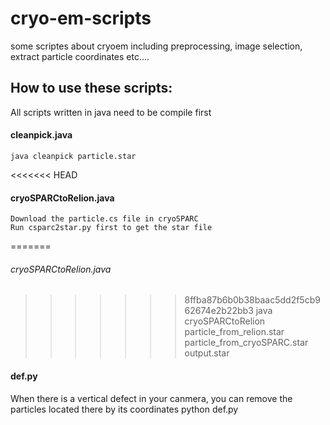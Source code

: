 # cryo-em-scripts
some scriptes about cryoem including preprocessing, image selection, extract particle coordinates etc....

## How to use these scripts:

All scripts written in java need to be compile first

#### cleanpick.java
    java cleanpick particle.star

<<<<<<< HEAD
#### cryoSPARCtoRelion.java
    Download the particle.cs file in cryoSPARC
    Run csparc2star.py first to get the star file
=======
###### cryoSPARCtoRelion.java
>>>>>>> 8ffba87b6b0b38baac5dd2f5cb962674e2b22bb3
    java cryoSPARCtoRelion particle_from_relion.star particle_from_cryoSPARC.star output.star

#### def.py
When there is a vertical defect in your canmera, you can remove the particles located there by its coordinates
    python def.py 

